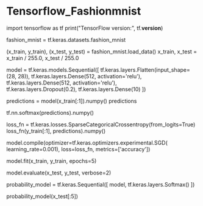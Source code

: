 # Tensorflow_Fashionmnist

import tensorflow as tf
print("TensorFlow version:", tf.__version__)

fashion_mnist = tf.keras.datasets.fashion_mnist

(x_train, y_train), (x_test, y_test) = fashion_mnist.load_data()
x_train, x_test = x_train / 255.0, x_test / 255.0

model = tf.keras.models.Sequential([
  tf.keras.layers.Flatten(input_shape=(28, 28)),
  tf.keras.layers.Dense(512, activation='relu'),
  tf.keras.layers.Dense(512, activation='relu'),  
  tf.keras.layers.Dropout(0.2),
  tf.keras.layers.Dense(10)
])

predictions = model(x_train[:1]).numpy()
predictions

tf.nn.softmax(predictions).numpy()

loss_fn = tf.keras.losses.SparseCategoricalCrossentropy(from_logits=True)
loss_fn(y_train[:1], predictions).numpy()

model.compile(optimizer=tf.keras.optimizers.experimental.SGD(
    learning_rate=0.001),
              loss=loss_fn,
              metrics=['accuracy'])

model.fit(x_train, y_train, epochs=5)

model.evaluate(x_test,  y_test, verbose=2)

probability_model = tf.keras.Sequential([
  model,
  tf.keras.layers.Softmax()
])

probability_model(x_test[:5])
